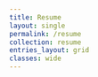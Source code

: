 ```yaml
---
title: Resume
layout: single
permalink: /resume
collection: resume
entries_layout: grid
classes: wide
---
```

